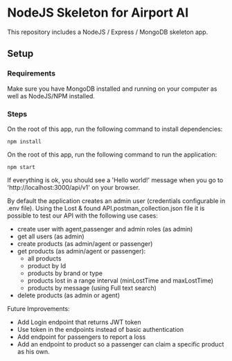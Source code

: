 # NodeJS Skeleton for Airport AI

This repository includes a NodeJS / Express / MongoDB skeleton app.

## Setup

### Requirements
Make sure you have MongoDB installed and running on your computer as well as NodeJS/NPM installed.

### Steps
On the root of this app, run the following command to install dependencies:
```
npm install
```

On the root of this app, run the following command to run the application:
```
npm start
```

If everything is ok, you should see a 'Hello world!' message when you go to 'http://localhost:3000/api/v1' on your browser.

By default the application creates an admin user (credentials configurable in .env file).
Using the Lost & found API.postman_collection.json file it is possible to test our API with the following use cases:

- create user with agent,passenger and admin roles (as admin)
- get all users (as admin)
- create products (as admin/agent or passenger)
- get products (as admin/agent or passenger):
    - all products
    - product by Id
    - products by brand or type
    - products lost in a range interval (minLostTime and maxLostTime)
    - products by message (using Full text search)
- delete products (as admin or agent)

Future Improvements:
- Add Login endpoint that returns JWT token
- Use token in the endpoints instead of basic authentication
- Add endpoint for passengers to report a loss
- Add an endpoint to product so a passenger can claim a specific product as his own.